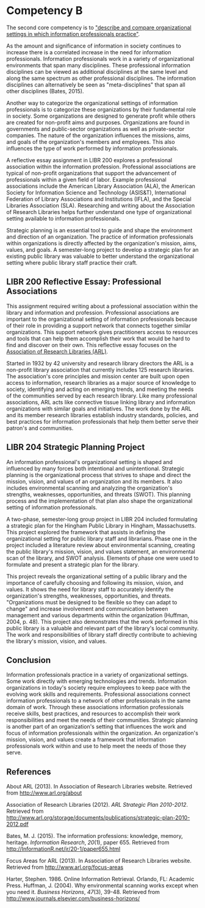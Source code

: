 # Competency B

The second core competency is to ["describe and compare organizational settings in which information professionals practice"](http://ischool.sjsu.edu/current-students/courses/core-competencies). 

As the amount and significance of information in society continues to increase there is a correlated increase in the need for information professionals. Information professionals work in a variety of organizational environments that span many disciplines. These professional information disciplines can be viewed as additional disciplines at the same level and along the same spectrum as other professional disciplines. The information disciplines can alternatively be seen as "meta-disciplines" that span all other disciplines (Bates, 2015).

Another way to categorize the organizational settings of information professionals is to categorize these organizations by their fundamental role in society. Some organizations are designed to generate profit while others are created for non-profit aims and purposes. Organizations are found in governments and public-sector organizations as well as private-sector companies. The nature of the organization influences the missions, aims, and goals of the organization's members and employees. This also influences the type of work performed by information professionals. 

A reflective essay assignment in LIBR 200 explores a professional association within the information profession. Professional associations are typical of non-profit organizations that support the advancement of professionals within a given field of labor. Example professional associations include the American Library Association (ALA), the American Society for Information Science and Technology (ASIS&T), International Federation of Library Associations and Institutions (IFLA), and the Special Libraries Association (SLA). Researching and writing about the Association of Research Libraries helps further understand one type of organizational setting available to information professionals.

Strategic planning is an essential tool to guide and shape the environment and direction of an organization. The practice of information professionals within organizations is directly affected by the organization's mission, aims, values, and goals. A semester-long project to develop a strategic plan for an existing public library was valuable to better understand the organizational setting where public library staff practice their craft.

## LIBR 200 Reflective Essay: Professional Associations

This assignment required writing about a professional association within the library and information and profession. Professional associations are important to the organizational setting of information professionals because of their role in providing a support network that connects together similar organizations. This support network gives practitioners access to resources and tools that can help them accomplish their work that would be hard to find and discover on their own. This reflective essay focuses on the [Association of Research Libraries (ARL)](http://www.arl.org). 

Started in 1932 by 42 university and research library directors the ARL is a non-profit library association that currently includes 125 research libraries. The association's core principles and mission center are built upon open access to information, research libraries as a major source of knowledge to society, identifying and acting on emerging trends, and meeting the needs of the communities served by each research library. Like many professional associations, ARL acts like connective tissue linking library and information organizations with similar goals and initiatives. The work done by the ARL and its member research libraries establish industry standards, policies, and best practices for information professionals that help them better serve their patron's and communities.

## LIBR 204 Strategic Planning Project

An information professional's organizational setting is shaped and influenced by many forces both intentional and unintentional. Strategic planning is the organizational process that strives to shape and direct the mission, vision, and values of an organization and its members. It also includes environmental scanning and analyzing the organization's strengths, weaknesses, opportunities, and threats (SWOT). This planning process and the implementation of that plan also shape the organizational setting of information professionals. 

A two-phase, semester-long group project in LIBR 204 included formulating a strategic plan for the Hingham Public Library in Hingham, Massachusetts. This project explored the framework that assists in defining the organizational setting for public library staff and librarians. Phase one in the project included a literature review about environmental scanning, creating the public library's mission, vision, and values statement, an environmental scan of the library, and SWOT analysis. Elements of phase one were used to formulate and present a strategic plan for the library. 

This project reveals the organizational setting of a public library and the importance of carefully choosing and following its mission, vision, and values. It shows the need for library staff to accurately identify the organization's strengths, weaknesses, opportunities, and threats. "Organizations must be designed to be flexible so they can adapt to change" and increase involvement and communication between management and various departments within the organization (Huffman, 2004, p. 48). This project also demonstrates that the work performed in this public library is a valuable and relevant part of the library's local community. The work and responsibilities of library staff directly contribute to achieving the library's mission, vision, and values. 

## Conclusion

Information professionals practice in a variety of organizational settings. Some work directly with emerging technologies and trends. Information organizations in today's society require employees to keep pace with the evolving work skills and requirements. Professional associations connect information professionals to a network of other professionals in the same domain of work. Through these associations information professionals receive skills, best practices, and resources to accomplish their work responsibilities and meet the needs of their communities. Strategic planning is another part of an organization's setting that influences the work and focus of information professionals within the organization. An organization's mission, vision, and values create a framework that information professionals work within and use to help meet the needs of those they serve. 

## References

About ARL (2013). In Association of Research Libraries website. Retrieved from <http://www.arl.org/about>

Association of Research Libraries (2012). *ARL Strategic Plan 2010-2012*. Retrieved from <http://www.arl.org/storage/documents/publications/strategic-plan-2010-2012.pdf>

Bates, M. J. (2015). The information professions: knowledge, memory, heritage. *Information Research*, *20*(1), paper 655. Retrieved from <http://InformationR.net/ir/20-1/paper655.html>

Focus Areas for ARL (2013). In Association of Research Libraries website. Retrieved from <http://www.arl.org/focus-areas>

Harter, Stephen. 1986. Online Information Retrieval. Orlando, FL: Academic Press.
Huffman, J. (2004). Why environmental scanning works except when you need it. *Business Horizons*, *47*(3), 39-48. Retrieved from <http://www.journals.elsevier.com/business-horizons/>

